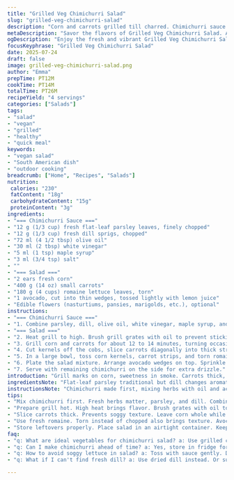```yaml
---
title: "Grilled Veg Chimichurri Salad"
slug: "grilled-veg-chimichurri-salad"
description: "Corn and carrots grilled till charred. Chimichurri sauce packed with parsley and dill replaces coriander. Avocado and romaine bring freshness. Edible flowers optional. Honey swapped for maple syrup. Barbecue used for smoky touch. Carrots sliced thick, corn kernels pulled off post-grill. Dressed and tossed with half the sauce. Rest on side. Salt tweaked, oil quantity cut by 20 percent. Vinaigre blanc swap for vinegar. Sweet and tart balance."
metaDescription: "Savor the flavors of Grilled Veg Chimichurri Salad. A lively mix of grilled corn, carrots, romaine, and a tangy sauce."
ogDescription: "Enjoy the fresh and vibrant Grilled Veg Chimichurri Salad. Perfect for gatherings or a light lunch, bursting with flavors."
focusKeyphrase: "Grilled Veg Chimichurri Salad"
date: 2025-07-24
draft: false
image: grilled-veg-chimichurri-salad.png
author: "Emma"
prepTime: PT12M
cookTime: PT14M
totalTime: PT26M
recipeYield: "4 servings"
categories: ["Salads"]
tags:
- "salad"
- "vegan"
- "grilled"
- "healthy"
- "quick meal"
keywords:
- "vegan salad"
- "South American dish"
- "outdoor cooking"
breadcrumb: ["Home", "Recipes", "Salads"]
nutrition: 
 calories: "230"
 fatContent: "18g"
 carbohydrateContent: "15g"
 proteinContent: "3g"
ingredients:
- "=== Chimichurri Sauce ==="
- "12 g (1/3 cup) fresh flat-leaf parsley leaves, finely chopped"
- "12 g (1/3 cup) fresh dill sprigs, chopped"
- "72 ml (4 1/2 tbsp) olive oil"
- "30 ml (2 tbsp) white vinegar"
- "5 ml (1 tsp) maple syrup"
- "3 ml (3/4 tsp) salt"
- ""
- "=== Salad ==="
- "2 ears fresh corn"
- "400 g (14 oz) small carrots"
- "180 g (4 cups) romaine lettuce leaves, torn"
- "1 avocado, cut into thin wedges, tossed lightly with lemon juice"
- "Edible flowers (nasturtiums, pansies, marigolds, etc.), optional"
instructions:
- "=== Chimichurri Sauce ==="
- "1. Combine parsley, dill, olive oil, white vinegar, maple syrup, and salt in a bowl. Stir vigorously. Season with cracked black pepper."
- "=== Salad ==="
- "2. Heat grill to high. Brush grill grates with oil to prevent sticking."
- "3. Grill corn and carrots for about 12 to 14 minutes, turning occasionally, until caramelized and cooked through. Remove and let cool slightly."
- "4. Cut kernels off the cobs, slice carrots diagonally into thick strips."
- "5. In a large bowl, toss corn kernels, carrot strips, and torn romaine with half the chimichurri sauce. Taste, adjust salt and acidity if needed."
- "6. Plate the salad mixture. Arrange avocado wedges on top. Sprinkle with edible flowers if using."
- "7. Serve with remaining chimichurri on the side for extra drizzle."
introduction: "Grill marks on corn, sweetness in smoke. Carrots thick, sliced obliquely, tender yet with bite. Chimichurri changed up—parsley still star, but dill instead of coriander. Maple syrup for subtle sweet instead of honey. White vinegar sharpens. Salad texture varied—crisp romaine, creamy avocado lightly zested with lemon. Optional flowers. Vibrant colors. Oil trimmed down, so less greasy. Toss half the sauce right before serving. Keep the rest for drizzling. Quick to make. Few ingredients. Less than 30 minutes. No dairy, nuts, eggs, or gluten. Bright, earthy all in one bowl. Great side or light lunch. Bring outdoors or keep inside stove side. Smoky, fresh, simple."
ingredientsNote: "Flat-leaf parsley traditional but dill changes aromatic profile, lends fresh grassy note. Swap coriander leaves for dill for variation. Maple syrup works well instead of honey for sweetness, also vegan. White vinegar replaces apple cider vinegar for sharper acidity. Oil quantity slightly reduced from original for lighter dressing. Corn and carrot weights adjusted smaller for proportionate servings. Edible flowers purely decorative but add texture and subtle flavors if wanted, not mandatory. Avocado cut thin for creaminess, with lemon juice preventing browning. Use small young carrots for tenderness. Grill corn whole, then remove kernels later. Simple, fresh pantry staples seducing."
instructionsNote: "Chimichurri made first, mixing herbs with oil and acid then sweetener, salt. Pepper added fresh later to not overwhelm herbaceousness. Grill preparation critical—high heat and oiled grates prevent sticking and encourage charred flavor. Rotate veggies frequently for even caramelization, avoid burning. Cooling before shelling corn and slicing carrots avoids loss of juice and burning fingers. Toss veggies warm but not hot with half sauce to marry flavors without wilting lettuce. Save rest of chimichurri for last-minute brightness. Plating with avocado last maintains shape and prevents mush. Edible flowers sprinkled carefully. Serve immediately to prevent lettuce sogginess. Timing adjusted ±5% for balance of tenderness and char."
tips:
- "Mix chimichurri first. Fresh herbs matter, parsley, and dill. Combine those with oil and vinegar. Then add maple syrup for sweet taste. Salt helps enhance flavors. Finish with pepper just before serving. Don't overwhelm herbs."
- "Prepare grill hot. High heat brings flavor. Brush grates with oil to avoid sticking. Turn veggies often for even char and cooking. Corn on the cob works better, more sweetness. Carrots need to be thick but tender."
- "Slice carrots thick. Prevents soggy texture. Leave corn whole while grilling. Rip kernels off after grilling, easier that way. Toss veggies warm but not hot with half the sauce. Saves crispy texture of lettuce in salad."
- "Use fresh romaine. Torn instead of chopped also brings texture. Avocado adds creaminess, squeeze lemon over to keep color. Edible flowers optional. Nasturtiums or pansies bring color and subtle taste. Not mandatory for this dish."
- "Store leftovers properly. Place salad in an airtight container. Keep separate from sauce to maintain freshness. Enjoy within a day. Use dressing as needed. Can alternate with other veggies for variations. Keep it interesting."
faq:
- "q: What are ideal vegetables for chimichurri salad? a: Use grilled corn, carrots give sweetness. Roasted bell peppers work too. Zucchini, asparagus are good options for grilling."
- "q: Can I make chimichurri ahead of time? a: Yes, store in fridge for two days. Keeps flavor sharp, but fresh herbs best same day. Adjust oil if needed."
- "q: How to avoid soggy lettuce in salad? a: Toss with sauce gently. Don't let lettuce sit too long in dressing. Serve immediately for best texture. Drain excess."
- "q: What if I can't find fresh dill? a: Use dried dill instead. Or substitute with other fresh herbs. Oregano could work. Basil is excellent too but changes taste."

---
```

